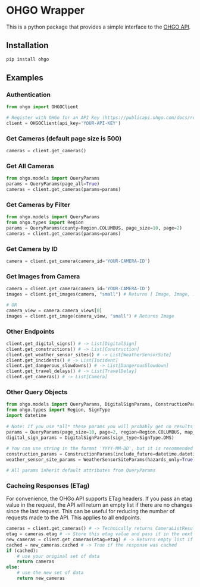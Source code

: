 # OHGO Wrapper

This is a python package that provides a simple interface to the [OHGO API](https://publicapi.ohgo.com/). 

## Installation
```bash
pip install ohgo
```

## Examples
### Authentication
```python
from ohgo import OHGOClient

# Register with OHGo for an API Key (https://publicapi.ohgo.com/docs/registration)
client = OHGOClient(api_key='YOUR-API-KEY')
```

### Get Cameras (default page size is 500)
```python
cameras = client.get_cameras()
```

### Get All Cameras
```python
from ohgo.models import QueryParams
params = QueryParams(page_all=True)
cameras = client.get_cameras(params=params)
```

### Get Cameras by Filter
```python
from ohgo.models import QueryParams
from ohgo.types import Region
params = QueryParams(county=Region.COLUMBUS, page_size=10, page=2)
cameras = client.get_cameras(params=params)
```

### Get Camera by ID
```python
camera = client.get_camera(camera_id='YOUR-CAMERA-ID')
```

### Get Images from Camera
```python
camera = client.get_camera(camera_id='YOUR-CAMERA-ID')
images = client.get_images(camera, "small") # Returns [ Image, Image, ... ]

# OR 
camera_view = camera.camera_views[0]
images = client.get_image(camera_view, "small") # Returns Image
```

### Other Endpoints
```python
client.get_digital_signs() # -> List[DigitalSign]
client.get_constructions() # -> List[Construction]
client.get_weather_sensor_sites() # -> List[WeatherSensorSite]
client.get_incidents() # -> List[Incident]
client.get_dangerous_slowdowns() # -> List[DangerousSlowdown]
client.get_travel_delays() # -> List[TravelDelay]
client.get_cameras() # -> List[Camera]
```

### Other Query Objects
```python
from ohgo.models import QueryParams, DigitalSignParams, ConstructionParams, WeatherSensorSiteParams
from ohgo.types import Region, SignType
import datetime
    
# Note: If you use *all* these params you will probably get no results
params = QueryParams(page_size=10, page=2, region=Region.COLUMBUS, map_bounds_sw=(39.9612, -82.9988), map_bounds_ne=(40.0150, -82.8874), radius=(39.9612, -82.9988, 10))
digital_sign_params = DigitalSignParams(sign_type=SignType.DMS)
    
# You can use string in the format 'YYYY-MM-DD', but it is recommended to use datetime objects
construction_params = ConstructionParams(include_future=datetime.datetime.now(), future_only=datetime.datetime.now())
weather_sensor_site_params = WeatherSensorSiteParams(hazards_only=True)

# All params inherit default attributes from QueryParams
```

### Cacheing Responses (ETag)
For convenience, the OHGo API supports ETag headers. If you pass an etag value in the request, 
the API will return an empty list if there are no changes since the last request. 
This can be useful for reducing the number of requests made to the API. This applies to all endpoints.

```python
cameras = client.get_cameras() # -> Technically returns CameraListResult object
etag = cameras.etag # -> Store this etag value and pass it in the next request
new_cameras = client.get_cameras(etag=etag) # -> Returns empty list if no changes since last request
cached = new_cameras.cached # -> True if the response was cached
if (cached):
    # use your original set of data
    return cameras
else:
    # use the new set of data
    return new_cameras
```
